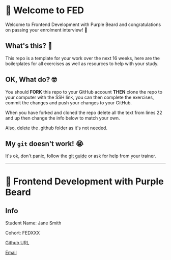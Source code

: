 # 🚀 Welcome to FED

Welcome to Frontend Development with Purple Beard and congratulations on passing your enrolment interview! 🥳

## What's this? 🤔

This repo is a template for your work over the next 16 weeks, here are the boilerplates for all exercises as well as resources to help with your study.

## OK, What do? 🤓

You should **FORK** this repo to your GitHub account **THEN** clone the repo to your computer with the SSH link, you can then complete the exercises, commit the changes and push your changes to your GitHub.

When you have forked and cloned the repo delete all the text from lines 22 and up then change the info below to match your own.

Also, delete the .github folder as it's not needed.

## My `git` doesn't work! 😭

It's ok, don't panic, follow the [git guide](https://github.com/Purple-Beard/FED-Student-Exercises/blob/main/GIT_GUIDE.md) or ask for help from your trainer.

---

# 🚀 Frontend Development with Purple Beard

## Info

Student Name: Jane Smith

Cohort: FEDXXX

[Github URL](https://github.com/username)

[Email](mailto:here@there.com)
